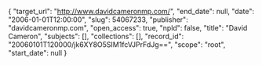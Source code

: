 {
  "target_url": "http://www.davidcameronmp.com/", 
  "end_date": null, 
  "date": "2006-01-01T12:00:00", 
  "slug": 54067233, 
  "publisher": "davidcameronmp.com", 
  "open_access": true, 
  "npld": false, 
  "title": "David Cameron", 
  "subjects": [], 
  "collections": [], 
  "record_id": "20060101T120000/jk6XY8O5SIM1fcVJPrFdJg==", 
  "scope": "root", 
  "start_date": null
}

